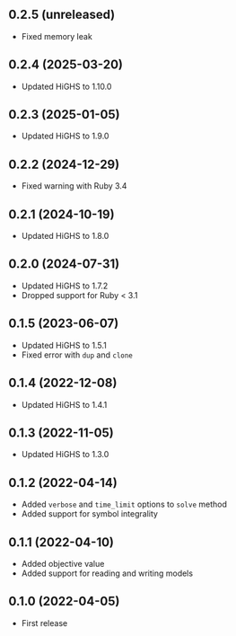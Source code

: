 ## 0.2.5 (unreleased)

- Fixed memory leak

## 0.2.4 (2025-03-20)

- Updated HiGHS to 1.10.0

## 0.2.3 (2025-01-05)

- Updated HiGHS to 1.9.0

## 0.2.2 (2024-12-29)

- Fixed warning with Ruby 3.4

## 0.2.1 (2024-10-19)

- Updated HiGHS to 1.8.0

## 0.2.0 (2024-07-31)

- Updated HiGHS to 1.7.2
- Dropped support for Ruby < 3.1

## 0.1.5 (2023-06-07)

- Updated HiGHS to 1.5.1
- Fixed error with `dup` and `clone`

## 0.1.4 (2022-12-08)

- Updated HiGHS to 1.4.1

## 0.1.3 (2022-11-05)

- Updated HiGHS to 1.3.0

## 0.1.2 (2022-04-14)

- Added `verbose` and `time_limit` options to `solve` method
- Added support for symbol integrality

## 0.1.1 (2022-04-10)

- Added objective value
- Added support for reading and writing models

## 0.1.0 (2022-04-05)

- First release
